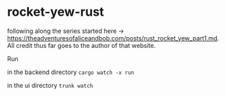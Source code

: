 # rocket-yew-rust
following along the series started here -> https://theadventuresofaliceandbob.com/posts/rust_rocket_yew_part1.md. All credit thus far goes to the author of that website.


Run

in the backend directory
```cargo watch -x run```

in the ui directory
```trunk watch```

